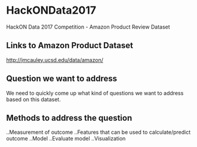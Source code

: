 # HackONData2017
HackON Data 2017 Competition - Amazon Product Review Dataset

## Links to Amazon Product Dataset
http://jmcauley.ucsd.edu/data/amazon/

## Question we want to address
We need to quickly come up what kind of questions we want to address based on this dataset.

## Methods to address the question
   ..Measurement of outcome
   ..Features that can be used to calculate/predict outcome
   ..Model
   ..Evaluate model
   ..Visualization 
